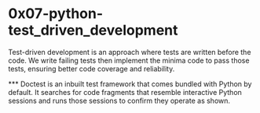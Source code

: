 0x07-python-test_driven_development
===================================
Test-driven development is an approach where tests are written before the code.
We write failing tests then implement the minima code to pass those tests, ensuring better code coverage and reliability.

*** Doctest is an inbuilt test framework that comes bundled with Python by default. It searches for code fragments that resemble interactive Python sessions and runs those sessions to confirm they operate as shown.


